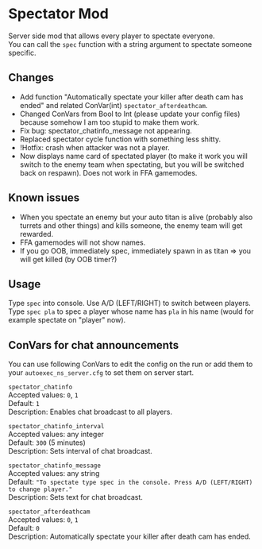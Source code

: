 # Spectator Mod
Server side mod that allows every player to spectate everyone.  
You can call the `spec` function with a string argument to spectate someone specific.

## Changes
- Add function "Automatically spectate your killer after death cam has ended" and related ConVar(int) `spectator_afterdeathcam`.
- Changed ConVars from Bool to Int (please update your config files) because somehow I am too stupid to make them work.
- Fix bug: spectator_chatinfo_message not appearing.
- Replaced spectator cycle function with something less shitty.
- !Hotfix: crash when attacker was not a player.
- Now displays name card of spectated player (to make it work you will switch to the enemy team when spectating, but you will be switched back on respawn). Does not work in FFA gamemodes.
## Known issues
- When you spectate an enemy but your auto titan is alive (probably also turrets and other things) and kills someone, the enemy team will get rewarded.
- FFA gamemodes will not show names.
- If you go OOB, immediately spec, immediately spawn in as titan => you will get killed (by OOB timer?)

## Usage
Type `spec` into console. Use A/D (LEFT/RIGHT) to switch between players.  
Type `spec pla` to spec a player whose name has `pla` in his name (would for example spectate on "player" now).

## ConVars for chat announcements
You can use following ConVars to edit the config on the run or add them to your `autoexec_ns_server.cfg` to set them on server start.

`spectator_chatinfo`  
Accepted values: `0`, `1`  
Default: `1`  
Description: Enables chat broadcast to all players.

`spectator_chatinfo_interval`  
Accepted values: any integer  
Default: `300` (5 minutes)  
Description: Sets interval of chat broadcast.

`spectator_chatinfo_message`  
Accepted values: any string  
Default: `"To spectate type spec in the console. Press A/D (LEFT/RIGHT) to change player."`  
Description: Sets text for chat broadcast.

`spectator_afterdeathcam`  
Accepted values: `0`, `1`  
Default: `0`  
Description: Automatically spectate your killer after death cam has ended.